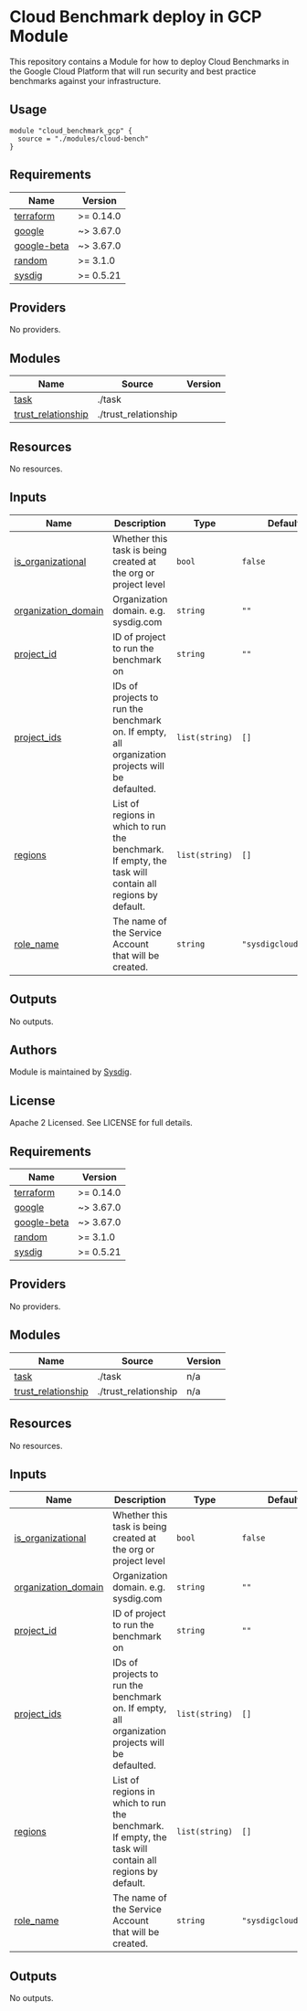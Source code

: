 # Cloud Benchmark deploy in GCP Module

This repository contains a Module for how to deploy Cloud Benchmarks in the Google Cloud Platform that will
run security and best practice benchmarks against your infrastructure.

## Usage

```hcl
module "cloud_benchmark_gcp" {
  source = "./modules/cloud-bench"
}
```

<!-- BEGINNING OF PRE-COMMIT-TERRAFORM DOCS HOOK -->
## Requirements

| Name | Version |
|------|---------|
| <a name="requirement_terraform"></a> [terraform](#requirement\_terraform) | >= 0.14.0 |
| <a name="requirement_google"></a> [google](#requirement\_google) | ~> 3.67.0 |
| <a name="requirement_google-beta"></a> [google-beta](#requirement\_google-beta) | ~> 3.67.0 |
| <a name="requirement_random"></a> [random](#requirement\_random) | >= 3.1.0 |
| <a name="requirement_sysdig"></a> [sysdig](#requirement\_sysdig) | >= 0.5.21 |

## Providers

No providers.

## Modules

| Name | Source | Version |
|------|--------|---------|
| <a name="module_task"></a> [task](#module\_task) | ./task |  |
| <a name="module_trust_relationship"></a> [trust\_relationship](#module\_trust\_relationship) | ./trust_relationship |  |

## Resources

No resources.

## Inputs

| Name | Description | Type | Default | Required |
|------|-------------|------|---------|:--------:|
| <a name="input_is_organizational"></a> [is\_organizational](#input\_is\_organizational) | Whether this task is being created at the org or project level | `bool` | `false` | no |
| <a name="input_organization_domain"></a> [organization\_domain](#input\_organization\_domain) | Organization domain. e.g. sysdig.com | `string` | `""` | no |
| <a name="input_project_id"></a> [project\_id](#input\_project\_id) | ID of project to run the benchmark on | `string` | `""` | no |
| <a name="input_project_ids"></a> [project\_ids](#input\_project\_ids) | IDs of projects to run the benchmark on. If empty, all organization projects will be defaulted. | `list(string)` | `[]` | no |
| <a name="input_regions"></a> [regions](#input\_regions) | List of regions in which to run the benchmark. If empty, the task will contain all regions by default. | `list(string)` | `[]` | no |
| <a name="input_role_name"></a> [role\_name](#input\_role\_name) | The name of the Service Account that will be created. | `string` | `"sysdigcloudbench"` | no |

## Outputs

No outputs.
<!-- END OF PRE-COMMIT-TERRAFORM DOCS HOOK -->

## Authors

Module is maintained by [Sysdig](https://github.com/sysdiglabs/terraform-google-cloudvision).

## License

Apache 2 Licensed. See LICENSE for full details.

<!-- BEGIN_TF_DOCS -->
## Requirements

| Name | Version |
|------|---------|
| <a name="requirement_terraform"></a> [terraform](#requirement\_terraform) | >= 0.14.0 |
| <a name="requirement_google"></a> [google](#requirement\_google) | ~> 3.67.0 |
| <a name="requirement_google-beta"></a> [google-beta](#requirement\_google-beta) | ~> 3.67.0 |
| <a name="requirement_random"></a> [random](#requirement\_random) | >= 3.1.0 |
| <a name="requirement_sysdig"></a> [sysdig](#requirement\_sysdig) | >= 0.5.21 |

## Providers

No providers.

## Modules

| Name | Source | Version |
|------|--------|---------|
| <a name="module_task"></a> [task](#module\_task) | ./task | n/a |
| <a name="module_trust_relationship"></a> [trust\_relationship](#module\_trust\_relationship) | ./trust_relationship | n/a |

## Resources

No resources.

## Inputs

| Name | Description | Type | Default | Required |
|------|-------------|------|---------|:--------:|
| <a name="input_is_organizational"></a> [is\_organizational](#input\_is\_organizational) | Whether this task is being created at the org or project level | `bool` | `false` | no |
| <a name="input_organization_domain"></a> [organization\_domain](#input\_organization\_domain) | Organization domain. e.g. sysdig.com | `string` | `""` | no |
| <a name="input_project_id"></a> [project\_id](#input\_project\_id) | ID of project to run the benchmark on | `string` | `""` | no |
| <a name="input_project_ids"></a> [project\_ids](#input\_project\_ids) | IDs of projects to run the benchmark on. If empty, all organization projects will be defaulted. | `list(string)` | `[]` | no |
| <a name="input_regions"></a> [regions](#input\_regions) | List of regions in which to run the benchmark. If empty, the task will contain all regions by default. | `list(string)` | `[]` | no |
| <a name="input_role_name"></a> [role\_name](#input\_role\_name) | The name of the Service Account that will be created. | `string` | `"sysdigcloudbench"` | no |

## Outputs

No outputs.
<!-- END_TF_DOCS -->
